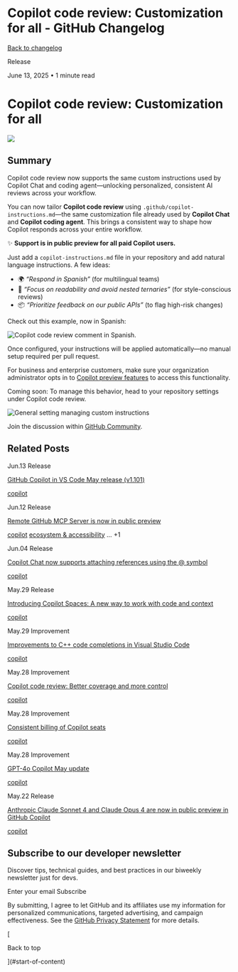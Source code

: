 # Copilot code review: Customization for all - GitHub Changelog

[Back to changelog](https://github.blog/changelog/)

Release

June 13, 2025 • 1 minute read

# Copilot code review: Customization for all

![](https://github.blog/wp-content/themes/github-2021-child/assets/img/featured-v3-new-releases.svg)

## Summary

Copilot code review now supports the same custom instructions used by Copilot Chat and coding agent—unlocking personalized, consistent AI reviews across your workflow.

You can now tailor **Copilot code review** using `.github/copilot-instructions.md`—the same customization file already used by **Copilot Chat** and **Copilot coding agent**. This brings a consistent way to shape how Copilot responds across your entire workflow.

✨ **Support is in public preview for all paid Copilot users.**

Just add a `copilot-instructions.md` file in your repository and add natural language instructions. A few ideas:

-   🌍 _“Respond in Spanish”_ (for multilingual teams)
-   🧹 _“Focus on readability and avoid nested ternaries”_ (for style-conscious reviews)
-   📦 _“Prioritize feedback on our public APIs”_ (to flag high-risk changes)

Check out this example, now in Spanish:

![Copilot code review comment in Spanish.](https://github.blog/wp-content/uploads/2025/06/pr-overview-spanish.png?w=906&resize=906%2C1024)

Once configured, your instructions will be applied automatically—no manual setup required per pull request.

For business and enterprise customers, make sure your organization administrator opts in to [Copilot preview features](https://docs.github.com/copilot/managing-copilot/managing-github-copilot-in-your-organization/managing-policies-for-copilot-in-your-organization#:~:text=Opt%20in%20to%20preview%20features%3A%20If%20enabled%2C%20users%20can%20test%20new%20Copilot%20features%20that%20are%20not%20yet%20generally%20available.%20Be%20aware%20that%20previews%20of%20features%20may%20have%20flaws%2C%20and%20the%20features%20may%20be%20changed%20or%20discontinued%20at%20any%20time.%20Current%20previews%20of%20Copilot%20features%20include%3A) to access this functionality.

Coming soon: To manage this behavior, head to your repository settings under Copilot code review.

![General setting managing custom instructions](https://github.blog/wp-content/uploads/2025/06/general-settings.png?w=1024&resize=1024%2C221)

Join the discussion within [GitHub Community](https://github.com/orgs/community/discussions/categories/copilot-conversations).

## Related Posts

Jun.13 Release

[GitHub Copilot in VS Code May release (v1.101)](https://github.blog/changelog/2025-06-13-github-copilot-in-vs-code-may-release-v1-101)

[copilot](https://github.blog/changelog/2025/?label=copilot)

Jun.12 Release

[Remote GitHub MCP Server is now in public preview](https://github.blog/changelog/2025-06-12-remote-github-mcp-server-is-now-available-in-public-preview)

[copilot](https://github.blog/changelog/2025/?label=copilot) [ecosystem & accessibility](https://github.blog/changelog/2025/?label=ecosystem-and-accessibility) ... +1

Jun.04 Release

[Copilot Chat now supports attaching references using the @ symbol](https://github.blog/changelog/2025-06-03-copilot-chat-now-supports-attaching-references-using-the-symbol)

[copilot](https://github.blog/changelog/2025/?label=copilot)

May.29 Release

[Introducing Copilot Spaces: A new way to work with code and context](https://github.blog/changelog/2025-05-29-introducing-copilot-spaces-a-new-way-to-work-with-code-and-context)

[copilot](https://github.blog/changelog/2025/?label=copilot)

May.29 Improvement

[Improvements to C++ code completions in Visual Studio Code](https://github.blog/changelog/2025-05-29-improvements-to-c-code-completions-in-visual-studio-code)

[copilot](https://github.blog/changelog/2025/?label=copilot)

May.28 Improvement

[Copilot code review: Better coverage and more control](https://github.blog/changelog/2025-05-28-copilot-code-review-better-coverage-and-more-control)

[copilot](https://github.blog/changelog/2025/?label=copilot)

May.28 Improvement

[Consistent billing of Copilot seats](https://github.blog/changelog/2025-05-28-consistent-billing-of-copilot-seats)

[copilot](https://github.blog/changelog/2025/?label=copilot)

May.28 Improvement

[GPT-4o Copilot May update](https://github.blog/changelog/2025-05-27-gpt-4o-copilot-may-update)

[copilot](https://github.blog/changelog/2025/?label=copilot)

May.22 Release

[Anthropic Claude Sonnet 4 and Claude Opus 4 are now in public preview in GitHub Copilot](https://github.blog/changelog/2025-05-22-anthropic-claude-sonnet-4-and-claude-opus-4-are-now-in-public-preview-in-github-copilot)

[copilot](https://github.blog/changelog/2025/?label=copilot)

## Subscribe to our developer newsletter

Discover tips, technical guides, and best practices in our biweekly newsletter just for devs.

Enter your email   Subscribe

By submitting, I agree to let GitHub and its affiliates use my information for personalized communications, targeted advertising, and campaign effectiveness. See the [GitHub Privacy Statement](https://github.com/site/privacy) for more details.

[

Back to top

](#start-of-content)